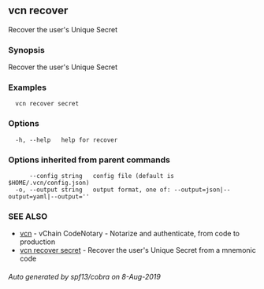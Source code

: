 ## vcn recover

Recover the user's Unique Secret

### Synopsis

Recover the user's Unique Secret

### Examples

```
  vcn recover secret
```

### Options

```
  -h, --help   help for recover
```

### Options inherited from parent commands

```
      --config string   config file (default is $HOME/.vcn/config.json)
  -o, --output string   output format, one of: --output=json|--output=yaml|--output=''
```

### SEE ALSO

* [vcn](vcn.md)	 - vChain CodeNotary - Notarize and authenticate, from code to production
* [vcn recover secret](vcn_recover_secret.md)	 - Recover the user's Unique Secret from a mnemonic code

###### Auto generated by spf13/cobra on 8-Aug-2019
